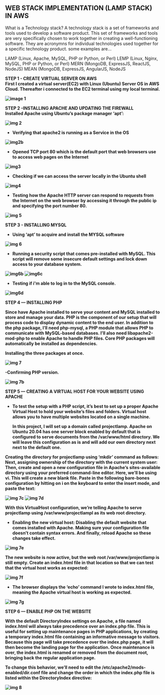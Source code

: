 ## WEB STACK IMPLEMENTATION (LAMP STACK) IN AWS

What is a Technology stack?
A technology stack is a set of frameworks and tools used to develop a software product. This set of frameworks and tools are very specifically chosen to work together in creating a well-functioning software. They are acronymns for individual technologies used together for a specific technology product. some examples are…

LAMP (Linux, Apache, MySQL, PHP or Python, or Perl)
LEMP (Linux, Nginx, MySQL, PHP or Python, or Perl)
MERN (MongoDB, ExpressJS, ReactJS, NodeJS)
MEAN (MongoDB, ExpressJS, AngularJS, NodeJS 



 <b>STEP 1 - CREATE VIRTUAL SERVER ON AWS<b> <br>
 First I created  a virtual server(EC2) with Linux (Ubuntu) Server OS  in AWS Cloud. Thereafter i connected to the EC2 terminal using my local terminal.
 
![image 1](https://user-images.githubusercontent.com/93729559/161779418-70051fba-02e7-40b7-b9cc-eea06836b559.jpg)
 
 
 
 STEP 2 -INSTALLING APACHE AND UPDATING THE FIREWALL <br>
 Installed Apache using Ubuntu’s package manager ‘apt’:
 
 ![img 2](https://user-images.githubusercontent.com/93729559/161781669-4a182c7a-5fce-4a7d-ba6a-7d74f1f9ba6b.png)
 
 - Verifying that apache2 is running as a Service in the OS

![img2b](https://user-images.githubusercontent.com/93729559/161782007-dd69e3e7-0ca7-4b1e-9df8-d9e3cb90b749.png)
  
  - Opened TCP port 80 which is the default port that web browsers use to access web pages on the Internet
  
  ![img3](https://user-images.githubusercontent.com/93729559/161784459-2fd02e80-be6b-4266-bce4-422a7a6df610.png)
  
  - Checking if we can access the server locally in the Ubuntu shell
  
  ![img4](https://user-images.githubusercontent.com/93729559/161786111-31178971-0ec2-44bc-821b-0ff42e50a80e.png)
  
  - Testing how the Apache HTTP server can respond to requests from the Internet on the web browser by accessing it through the public ip and specifying the port number 80.

  ![img 5](https://user-images.githubusercontent.com/93729559/161788168-04f92b99-d3f8-4a5e-b497-be4cea235418.png)
  
  <b>STEP 3 - INSTALLING MYSQL<b>
   
   - Using ‘apt’ to acquire and install the MYSQL software
   
   ![img 6](https://user-images.githubusercontent.com/93729559/161820343-430c18ce-d87e-4a93-b4a9-ba12f52d1e07.png)
   
   - Running a security script that comes pre-installed with MySQL. This script will remove some insecure default settings and lock down access to your database      system.
   
   ![img6b](https://user-images.githubusercontent.com/93729559/161822154-d8c28383-d61c-402b-956a-fe4fdef9a060.png)
   ![img6c](https://user-images.githubusercontent.com/93729559/161822172-00c0c9ec-cd94-483c-bf70-4d0e418e52f1.png)
   
   - Testing if i'm able to log in to the MySQL console.
   
   ![img6d](https://user-images.githubusercontent.com/93729559/161823226-e106d5a1-b9ba-49d5-b9bc-3dc49ce5be9d.png)
   
   
   <b>STEP 4 — INSTALLING PHP<b>
    
 Since have Apache installed to serve your content and MySQL installed to store and manage your data. 
    PHP is the component of our setup that will process code to display dynamic content to the end user. 
    In addition to the php package, I’ll need php-mysql, a PHP module that allows PHP to communicate with MySQL-based databases. 
    I’ll also need libapache2-mod-php to enable Apache to handle PHP files. Core PHP packages will automatically be installed as dependencies.
    
 Installing the three packages at once.
 
 ![img 7](https://user-images.githubusercontent.com/93729559/161825136-92f3f580-7954-450d-8bea-2d63ee37ce82.png)
    
-Confirming PHP version.
 
![img 7b](https://user-images.githubusercontent.com/93729559/161825736-f4706320-d41e-4030-96b3-4aaa070136d4.png)
    
  <b> STEP 5 — CREATING A VIRTUAL HOST FOR YOUR WEBSITE USING APACHE<b>
   
- To test the setup with a PHP script, it’s best to set up a proper Apache Virtual Host to hold your website’s files and folders. Virtual host allows you to have multiple websites located on a single machine.
   
   In this project, I will set up a domain called projectlamp.
   Apache on Ubuntu 20.04 has one server block enabled by default that is configured to serve documents from the /var/www/html directory.
We will leave this configuration as is and will add our own directory next next to the default one.

Creating the directory for projectlamp using ‘mkdir’ command as follows:
 Next, assigning ownership of the directory with the current system user:
 Then, create and open a new configuration file in Apache’s sites-available directory using your preferred command-line editor. Here, we’ll be using vi.
 This will create a new blank file. Paste in the following bare-bones configuration by hitting on i on the keyboard to enter the insert mode, and paste the text:
  
   
![img 7c](https://user-images.githubusercontent.com/93729559/161830084-10b4e632-2a07-4379-8b61-15e6f819f1bd.png)
![img 7d](https://user-images.githubusercontent.com/93729559/161830106-a7989cb2-80c4-4966-b07b-22be6db17423.png)
   
With this VirtualHost configuration, we’re telling Apache to serve projectlamp using /var/www/projectlampl as its web root directory.
   
- Enabling the new virtual host:
  Disabling the default website that comes installed with Apache.
  Making sure your configuration file doesn’t contain syntax errors.
  And finally, reload Apache so these changes take effect.
   
 ![img 7e](https://user-images.githubusercontent.com/93729559/161833314-4312fd8a-9767-4e39-9096-7d3f6df4386f.png)
   
 The new website is now active, but the web root /var/www/projectlamp is still empty. Create an index.html file in that location 
 so that we can test that the virtual host works as expected:
 
 ![img 7f](https://user-images.githubusercontent.com/93729559/161834062-3a935858-d530-424b-aff1-8cabe8b64f04.png)
   
 -  The browser displays the ‘echo’ command I wrote to index.html file, meaning the Apache virtual host is working as expected.
   
   ![img 7g](https://user-images.githubusercontent.com/93729559/161835275-5e8520e1-6039-47fc-be8b-d1a43dc8c21d.png)
   

<b>STEP 6 — ENABLE PHP ON THE WEBSITE<b>
 
With the default DirectoryIndex settings on Apache, a file named index.html will always take precedence over an index.php file. 
This is useful for setting up maintenance pages in PHP applications, by creating a temporary index.html file containing an informative message to visitors. 
Because this page will take precedence over the index.php page, it will then become the landing page for the application.
Once maintenance is over, the index.html is renamed or removed from the document root, bringing back the regular application page.
 
To change this behavior, we’ll need to edit the /etc/apache2/mods-enabled/dir.conf file and change the order in which the index.php file is listed within the DirectoryIndex directive:
 
 ![img 8](https://user-images.githubusercontent.com/93729559/162006451-81290322-612f-4bb0-a389-d22ce3993c6b.png)
   
   
 
   


    
   
   

  
  

